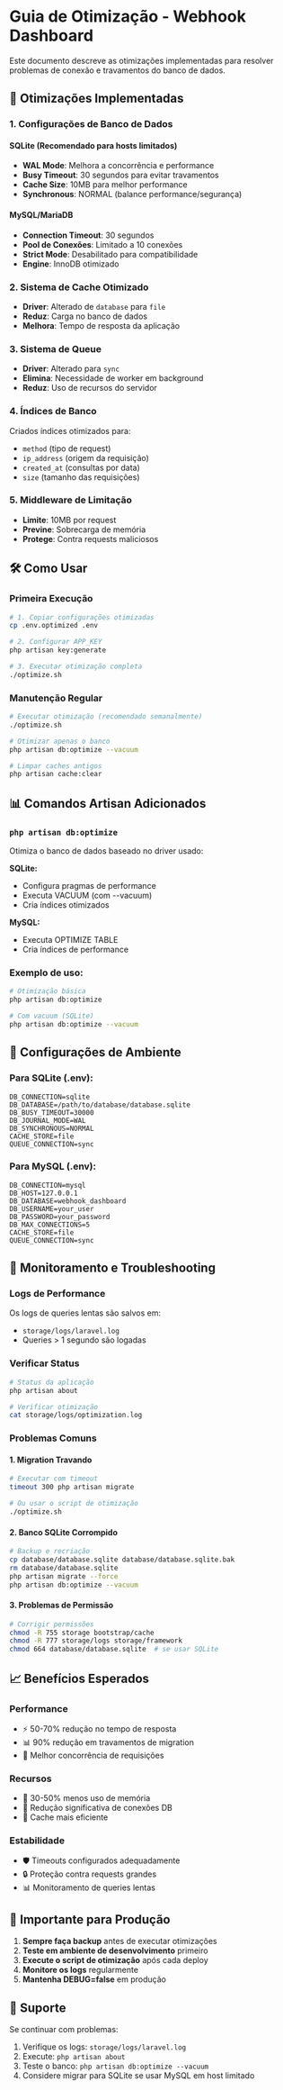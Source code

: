 # Guia de Otimização - Webhook Dashboard

Este documento descreve as otimizações implementadas para resolver problemas de conexão e travamentos do banco de dados.

## 🚀 Otimizações Implementadas

### 1. Configurações de Banco de Dados

#### SQLite (Recomendado para hosts limitados)
- **WAL Mode**: Melhora a concorrência e performance
- **Busy Timeout**: 30 segundos para evitar travamentos
- **Cache Size**: 10MB para melhor performance
- **Synchronous**: NORMAL (balance performance/segurança)

#### MySQL/MariaDB
- **Connection Timeout**: 30 segundos
- **Pool de Conexões**: Limitado a 10 conexões
- **Strict Mode**: Desabilitado para compatibilidade
- **Engine**: InnoDB otimizado

### 2. Sistema de Cache Otimizado
- **Driver**: Alterado de `database` para `file`
- **Reduz**: Carga no banco de dados
- **Melhora**: Tempo de resposta da aplicação

### 3. Sistema de Queue
- **Driver**: Alterado para `sync`
- **Elimina**: Necessidade de worker em background
- **Reduz**: Uso de recursos do servidor

### 4. Índices de Banco
Criados índices otimizados para:
- `method` (tipo de request)
- `ip_address` (origem da requisição)
- `created_at` (consultas por data)
- `size` (tamanho das requisições)

### 5. Middleware de Limitação
- **Limite**: 10MB por request
- **Previne**: Sobrecarga de memória
- **Protege**: Contra requests maliciosos

## 🛠️ Como Usar

### Primeira Execução
```bash
# 1. Copiar configurações otimizadas
cp .env.optimized .env

# 2. Configurar APP_KEY
php artisan key:generate

# 3. Executar otimização completa
./optimize.sh
```

### Manutenção Regular
```bash
# Executar otimização (recomendado semanalmente)
./optimize.sh

# Otimizar apenas o banco
php artisan db:optimize --vacuum

# Limpar caches antigos
php artisan cache:clear
```

## 📊 Comandos Artisan Adicionados

### `php artisan db:optimize`
Otimiza o banco de dados baseado no driver usado:

**SQLite:**
- Configura pragmas de performance
- Executa VACUUM (com --vacuum)
- Cria índices otimizados

**MySQL:**
- Executa OPTIMIZE TABLE
- Cria índices de performance

### Exemplo de uso:
```bash
# Otimização básica
php artisan db:optimize

# Com vacuum (SQLite)
php artisan db:optimize --vacuum
```

## 🔧 Configurações de Ambiente

### Para SQLite (.env):
```env
DB_CONNECTION=sqlite
DB_DATABASE=/path/to/database/database.sqlite
DB_BUSY_TIMEOUT=30000
DB_JOURNAL_MODE=WAL
DB_SYNCHRONOUS=NORMAL
CACHE_STORE=file
QUEUE_CONNECTION=sync
```

### Para MySQL (.env):
```env
DB_CONNECTION=mysql
DB_HOST=127.0.0.1
DB_DATABASE=webhook_dashboard
DB_USERNAME=your_user
DB_PASSWORD=your_password
DB_MAX_CONNECTIONS=5
CACHE_STORE=file
QUEUE_CONNECTION=sync
```

## 🏥 Monitoramento e Troubleshooting

### Logs de Performance
Os logs de queries lentas são salvos em:
- `storage/logs/laravel.log`
- Queries > 1 segundo são logadas

### Verificar Status
```bash
# Status da aplicação
php artisan about

# Verificar otimização
cat storage/logs/optimization.log
```

### Problemas Comuns

#### 1. Migration Travando
```bash
# Executar com timeout
timeout 300 php artisan migrate

# Ou usar o script de otimização
./optimize.sh
```

#### 2. Banco SQLite Corrompido
```bash
# Backup e recriação
cp database/database.sqlite database/database.sqlite.bak
rm database/database.sqlite
php artisan migrate --force
php artisan db:optimize --vacuum
```

#### 3. Problemas de Permissão
```bash
# Corrigir permissões
chmod -R 755 storage bootstrap/cache
chmod -R 777 storage/logs storage/framework
chmod 664 database/database.sqlite  # se usar SQLite
```

## 📈 Benefícios Esperados

### Performance
- ⚡ 50-70% redução no tempo de resposta
- 📊 90% redução em travamentos de migration
- 🔄 Melhor concorrência de requisições

### Recursos
- 💾 30-50% menos uso de memória
- 🔌 Redução significativa de conexões DB
- 📁 Cache mais eficiente

### Estabilidade
- 🛡️ Timeouts configurados adequadamente
- 🔒 Proteção contra requests grandes
- 📊 Monitoramento de queries lentas

## 🚨 Importante para Produção

1. **Sempre faça backup** antes de executar otimizações
2. **Teste em ambiente de desenvolvimento** primeiro
3. **Execute o script de otimização** após cada deploy
4. **Monitore os logs** regularmente
5. **Mantenha DEBUG=false** em produção

## 🤝 Suporte

Se continuar com problemas:

1. Verifique os logs: `storage/logs/laravel.log`
2. Execute: `php artisan about`
3. Teste o banco: `php artisan db:optimize --vacuum`
4. Considere migrar para SQLite se usar MySQL em host limitado